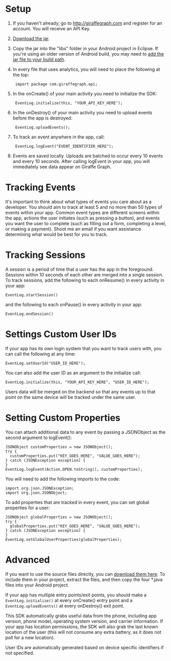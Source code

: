# Setup #
1. If you haven't already, go to http://giraffegraph.com and register for an account. You will receive an API Key.
2. [Download the jar](http://giraffegraph.com/static/downloads/giraffegraph-android.jar).
3. Copy the jar into the "libs" folder in your Android project in Eclipse. If you're using an older version of Android build, you may need to [add the jar file to your build path](http://stackoverflow.com/questions/3280353/how-to-import-a-jar-in-eclipse).
4. In every file that uses analytics, you will need to place the following at the top:

        import package com.giraffegraph.api;

5. In the onCreate() of your main activity you need to initialize the SDK:

        EventLog.initialize(this, "YOUR_API_KEY_HERE");

6. In the onDestroy() of your main activity you need to upload events before the app is destroyed:

        EventLog.uploadEvents();

7. To track an event anywhere in the app, call:

        EventLog.logEvent("EVENT_IDENTIFIER_HERE");

8. Events are saved locally. Uploads are batched to occur every 10 events and every 10 seconds. After calling logEvent in your app, you will immediately see data appear on Giraffe Graph.

# Tracking Events #

It's important to think about what types of events you care about as a developer. You should aim to track at least 5 and no more than 50 types of events within your app. Common event types are different screens within the app, actions the user initiates (such as pressing a button), and events you want the user to complete (such as filling out a form, completing a level, or making a payment). Shoot me an email if you want assistance determining what would be best for you to track.

# Tracking Sessions #

A session is a period of time that a user has the app in the foreground. Sessions within 10 seconds of each other are merged into a single session. To track sessions, add the following to each onResume() in every activity in your app:

    EventLog.startSession() 

and the following to each onPause() in every activity in your app:

    EventLog.endSession()

# Settings Custom User IDs #

If your app has its own login system that you want to track users with, you can call the following at any time:

    EventLog.setUserId("USER_ID_HERE");

You can also add the user ID as an argument to the initialize call:

    EventLog.initialize(this, "YOUR_API_KEY_HERE", "USER_ID_HERE");

Users data will be merged on the backend so that any events up to that point on the same device will be tracked under the same user.

# Setting Custom Properties #

You can attach additional data to any event by passing a JSONObject as the second argument to logEvent():

    JSONObject customProperties = new JSONObject();
    try {
      customProperties.put("KEY_GOES_HERE", "VALUE_GOES_HERE");
    } catch (JSONException exception) {
    }
    EventLog.logEvent(Action.OPEN.toString(), customProperties);

You will need to add the following imports to the code:

    import org.json.JSONException;
    import org.json.JSONObject;

To add properties that are tracked in every event, you can set global properties for a user:

    JSONObject globalProperties = new JSONObject();
    try {
      globalProperties.put("KEY_GOES_HERE", "VALUE_GOES_HERE");
    } catch (JSONException exception) {
    }
    EventLog.setGlobalUserProperties(globalProperties);

# Advanced #

If you want to use the source files directly, you can [download them here](giraffegraph.com/static/downloads/giraffegraph-android.zip). To include them in your project, extract the files, and then copy the four *.java files into your Android project.

If your app has multiple entry points/exit points, you should make a `EventLog.initialize()` at every onCreate() entry point and a `EventLog.uploadEvents()` at every onDestroy() exit point.

This SDK automatically grabs useful data from the phone, including app version, phone model, operating system version, and carrier information. If your app has location permissions, the SDK will also grab the last known location of the user (this will not consume any extra battery, as it does not poll for a new location).

User IDs are automatically generated based on device specific identifiers if not specified.
